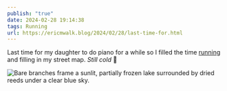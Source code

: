 ```yaml
---
publish: "true"
date: 2024-02-28 19:14:38
tags: Running
url: https://ericmwalk.blog/2024/02/28/last-time-for.html
---
```


Last time for my daughter to do piano for a while so I filled the time [running](https://strava.com/activities/10857937629) and filling in my street map. *Still cold* 🥶

![Bare branches frame a sunlit, partially frozen lake surrounded by dried reeds under a clear blue sky.](https://ericmwalk.blog/uploads/2024/img-8045.jpeg)